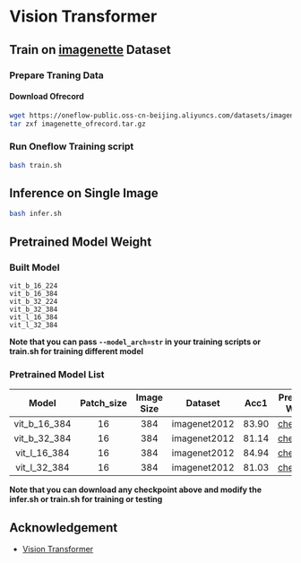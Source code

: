 # Vision Transformer

## Train on [imagenette](https://github.com/fastai/imagenette) Dataset

### Prepare Traning Data

#### Download Ofrecord

```bash
wget https://oneflow-public.oss-cn-beijing.aliyuncs.com/datasets/imagenette_ofrecord.tar.gz
tar zxf imagenette_ofrecord.tar.gz
```

### Run Oneflow Training script

```bash
bash train.sh
```


## Inference on Single Image

```bash
bash infer.sh
```

## Pretrained Model Weight
### Built Model
```
vit_b_16_224
vit_b_16_384
vit_b_32_224
vit_b_32_384
vit_l_16_384
vit_l_32_384
```
**Note that you can pass `--model_arch=str` in your training scripts or train.sh for training different model**

### Pretrained Model List
| Model | Patch_size | Image Size | Dataset | Acc1 | Pretrained Weight |
|:---:|:---:|:---:|:---:|:---:|:---:|
|vit_b_16_384| 16 | 384 | imagenet2012 | 83.90 | [checkpoint]() |
|vit_b_32_384| 16 | 384 | imagenet2012 | 81.14 | [checkpoint]() |
|vit_l_16_384| 16 | 384 | imagenet2012 | 84.94 | [checkpoint]() |
|vit_l_32_384| 16 | 384 | imagenet2012 | 81.03 | [checkpoint]() |

**Note that you can download any checkpoint above and modify the infer.sh or train.sh for training or testing**


## Acknowledgement
- [Vision Transformer](https://github.com/asyml/vision-transformer-pytorch)